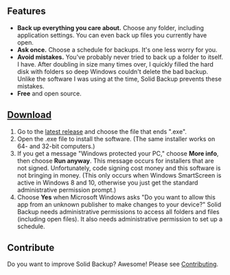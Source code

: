 ## Features
* **Back up everything you care about.** Choose any folder, including application settings. You can even back up files you currently have open.
* **Ask once.** Choose a schedule for backups. It's one less worry for you.
* **Avoid mistakes.** You've probably never tried to back up a folder to itself. I have. After doubling in size many times over, I quickly filled the hard disk with folders so deep Windows couldn't delete the bad backup. Unlike the software I was using at the time, Solid Backup prevents these mistakes.
* **Free** and open source.

## [Download](https://github.com/dbolton/SolidBackup/releases/latest)
1. Go to the [latest release](https://github.com/dbolton/SolidBackup/releases/latest) and choose the file that ends ".exe".
2. Open the .exe file to install the software. (The same installer works on 64- and 32-bit computers.)
3. If you get a message "Windows protected your PC," choose **More info**, then choose **Run anyway**. This message occurs for installers that are not signed. Unfortunately, code signing cost money and this software is not bringing in money. (This only occurs when Windows SmartScreen is active in Windows 8 and 10, otherwise you just get the standard administrative permission prompt.)
4. Choose **Yes** when Microsoft Windows asks "Do you want to allow this app from an unknown publisher to make changes to your device?" Solid Backup needs administrative permissions to access all folders and files (including open files). It also needs administrative permission to set up a schedule.

## Contribute
Do you want to improve Solid Backup? Awesome! Please see [Contributing](https://github.com/dbolton/SolidBackup/blob/master/CONTRIBUTING.md).
